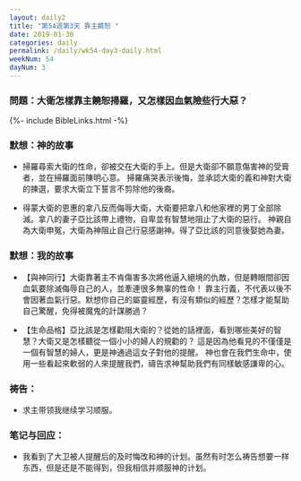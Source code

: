 ```yaml
---
layout: daily2
title: "第54週第3天 靠主饒恕 "
date: 2019-01-30
categories: daily
permalink: /daily/wk54-day3-daily.html
weekNum: 54
dayNum: 3
---
```


### 問題：大衛怎樣靠主饒恕掃羅，又怎樣因血氣險些行大惡？

{%- include BibleLinks.html -%}

### 默想：神的故事 
+ 掃羅尋索大衛的性命，卻被交在大衛的手上。但是大衛卻不願意傷害神的受膏者，並在掃羅面前陳明心意。
掃羅痛哭表示後悔，並承認大衛的義和神對大衛的揀選，要求大衛立下誓言不剪除他的後裔。

+ 得蒙大衛的恩惠的拿八反而侮辱大衛，大衛要把拿八和他家裡的男丁全部除滅。拿八的妻子亞比該帶上禮物，自卑並有智慧地阻止了大衛的惡行。
神親自為大衛申冤，大衛為神阻止自己行惡感謝神。得了亞比該的同意後娶她為妻。

### 默想：我的故事
+ 【與神同行】大衛靠著主不肯傷害多次將他逼入絕境的仇敵，但是轉眼間卻因血氣要除滅侮辱自己的人，並牽連很多無辜的性命！
靠主行義，不代表以後不會因著血氣行惡。默想你自己的屬靈經歷，有沒有類似的經歷？怎樣才能幫助自己驚醒，免得被魔鬼的計謀勝過？

+ 【生命品格】亞比該是怎樣勸阻大衛的？從她的話裡面，看到哪些美好的智慧？大衛又是怎樣聽從一個小小的婦人的規勸的？
這是因為他看見的不僅僅是一個有智慧的婦人，更是神通過這女子對他的提醒。
神也會在我們生命中，使用一些看起來軟弱的人來提醒我們，禱告求神幫助我們有同樣敏感謙卑的心。

### 祷告：

+ 求主带领我继续学习顺服。

### 笔记与回应：

+ 我看到了大卫被人提醒后的及时悔改和神的计划。虽然有时怎么祷告想要一样东西，但是还是不能得到，但我相信并顺服神的计划。
